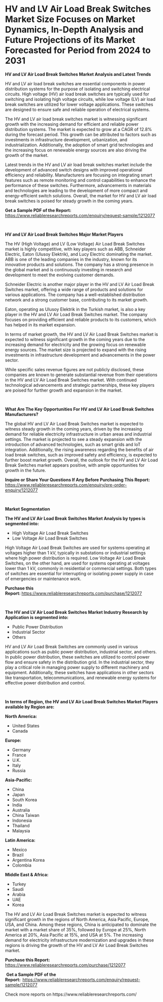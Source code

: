 <p><h1>HV and LV Air Load Break Switches Market Size Focuses on Market Dynamics, In-Depth Analysis and Future Projections of its Market Forecasted for Period from 2024 to 2031</h1></p><p><strong>HV and LV Air Load Break Switches Market Analysis and Latest Trends</strong></p>
<p><p>HV and LV air load break switches are essential components in power distribution systems for the purpose of isolating and switching electrical circuits. High voltage (HV) air load break switches are typically used for switching and isolating high voltage circuits, while low voltage (LV) air load break switches are utilized for lower voltage applications. These switches are designed to ensure safe and reliable operation of electrical systems.</p><p>The HV and LV air load break switches market is witnessing significant growth with the increasing demand for efficient and reliable power distribution systems. The market is expected to grow at a CAGR of 12.8% during the forecast period. This growth can be attributed to factors such as investments in infrastructure development, urbanization, and industrialization. Additionally, the adoption of smart grid technologies and the increasing focus on renewable energy sources are also driving the growth of the market.</p><p>Latest trends in the HV and LV air load break switches market include the development of advanced switch designs with improved operational efficiency and reliability. Manufacturers are focusing on integrating smart features such as remote monitoring and control capabilities to enhance the performance of these switches. Furthermore, advancements in materials and technologies are leading to the development of more compact and energy-efficient switch solutions. Overall, the market for HV and LV air load break switches is poised for steady growth in the coming years.</p></p>
<p><strong>Get a Sample PDF of the Report:&nbsp;</strong> <a href="https://www.reliableresearchreports.com/enquiry/request-sample/1212077">https://www.reliableresearchreports.com/enquiry/request-sample/1212077</a></p>
<p>&nbsp;</p>
<p><strong>HV and LV Air Load Break Switches Major Market Players</strong></p>
<p><p>The HV (High Voltage) and LV (Low Voltage) Air Load Break Switches market is highly competitive, with key players such as ABB, Schneider Electric, Eaton (Ulusoy Elektrik), and Lucy Electric dominating the market. ABB is one of the leading companies in the industry, known for its innovative products and solutions. The company has a strong presence in the global market and is continuously investing in research and development to meet the evolving customer demands. </p><p>Schneider Electric is another major player in the HV and LV Air Load Break Switches market, offering a wide range of products and solutions for various applications. The company has a well-established distribution network and a strong customer base, contributing to its market growth.</p><p>Eaton, operating as Ulusoy Elektrik in the Turkish market, is also a key player in the HV and LV Air Load Break Switches market. The company focuses on providing efficient and reliable products to its customers, which has helped in its market expansion.</p><p>In terms of market growth, the HV and LV Air Load Break Switches market is expected to witness significant growth in the coming years due to the increasing demand for electricity and the growing focus on renewable energy sources. The market size is projected to expand with the rising investments in infrastructure development and advancements in the power sector.</p><p>While specific sales revenue figures are not publicly disclosed, these companies are known to generate substantial revenue from their operations in the HV and LV Air Load Break Switches market. With continued technological advancements and strategic partnerships, these key players are poised for further growth and expansion in the market.</p></p>
<p>&nbsp;</p>
<p><strong>What Are The Key Opportunities For HV and LV Air Load Break Switches Manufacturers?</strong></p>
<p><p>The global HV and LV Air Load Break Switches market is expected to witness steady growth in the coming years, driven by the increasing demand for reliable electricity infrastructure in urban areas and industrial settings. The market is projected to see a steady expansion with the introduction of advanced technologies, such as smart grids and IoT integration. Additionally, the rising awareness regarding the benefits of air load break switches, such as improved safety and efficiency, is expected to further boost market growth. Overall, the outlook for the HV and LV Air Load Break Switches market appears positive, with ample opportunities for growth in the future.</p></p>
<p><strong>Inquire or Share Your Questions If Any Before Purchasing This Report:</strong> <a href="https://www.reliableresearchreports.com/enquiry/pre-order-enquiry/1212077">https://www.reliableresearchreports.com/enquiry/pre-order-enquiry/1212077</a></p>
<p>&nbsp;</p>
<p><strong>Market Segmentation</strong></p>
<p><strong>The HV and LV Air Load Break Switches Market Analysis by types is segmented into:</strong></p>
<p><ul><li>High Voltage Air Load Break Switches</li><li>Low Voltage Air Load Break Switches</li></ul></p>
<p><p>High Voltage Air Load Break Switches are used for systems operating at voltages higher than 1 kV, typically in substations or industrial settings where high power distribution is required. Low Voltage Air Load Break Switches, on the other hand, are used for systems operating at voltages lower than 1 kV, commonly in residential or commercial settings. Both types of switches are essential for interrupting or isolating power supply in case of emergencies or maintenance work.</p></p>
<p><strong>Purchase this Report:&nbsp;</strong><a href="https://www.reliableresearchreports.com/purchase/1212077">https://www.reliableresearchreports.com/purchase/1212077</a></p>
<p>&nbsp;</p>
<p><strong>The HV and LV Air Load Break Switches Market Industry Research by Application is segmented into:</strong></p>
<p><ul><li>Public Power Distribution</li><li>Industrial Sector</li><li>Others</li></ul></p>
<p><p>HV and LV Air Load Break Switches are commonly used in various applications such as public power distribution, industrial sector, and others. In public power distribution, these switches are utilized to control power flow and ensure safety in the distribution grid. In the industrial sector, they play a critical role in managing power supply to different machinery and equipment. Additionally, these switches have applications in other sectors like transportation, telecommunications, and renewable energy systems for effective power distribution and control.</p></p>
<p>&nbsp;</p>
<p><strong>In terms of Region, the HV and LV Air Load Break Switches Market Players available by Region are:</strong></p>
<p>
    <p> <strong> North America: </strong>
        <ul>
            <li>United States</li>
            <li>Canada</li>
        </ul>
        </p> 
    <p> <strong> Europe: </strong>
        <ul>
            <li>Germany</li>
            <li>France</li>
            <li>U.K.</li>
            <li>Italy</li>
            <li>Russia</li>
        </ul>
        </p> 
    <p> <strong> Asia-Pacific: </strong>
        <ul>
            <li>China</li>
            <li>Japan</li>
            <li>South Korea</li>
            <li>India</li>
            <li>Australia</li>
            <li>China Taiwan</li>
            <li>Indonesia</li>
            <li>Thailand</li>
            <li>Malaysia</li>
        </ul>
        </p> 
    <p> <strong> Latin America: </strong>
        <ul>
            <li>Mexico</li>
            <li>Brazil</li>
            <li>Argentina Korea</li>
            <li>Colombia</li>
        </ul>
        </p> 
    <p> <strong> Middle East & Africa: </strong>
        <ul>
            <li>Turkey</li>
            <li>Saudi</li>
            <li>Arabia</li>
            <li>UAE</li>
            <li>Korea</li>
        </ul>
    </p>
    </p>
<p><p>The HV and LV Air Load Break Switches market is expected to witness significant growth in the regions of North America, Asia Pacific, Europe, USA, and China. Among these regions, China is anticipated to dominate the market with a market share of 35%, followed by Europe at 25%, North America at 20%, Asia Pacific at 15%, and USA at 5%. The increasing demand for electricity infrastructure modernization and upgrades in these regions is driving the growth of the HV and LV Air Load Break Switches market.</p></p>
<p><strong>Purchase this Report: </strong><a href="https://www.reliableresearchreports.com/purchase/1212077">https://www.reliableresearchreports.com/purchase/1212077</a></p>
<p>&nbsp;<strong>Get a Sample PDF of the Report:&nbsp;&nbsp;</strong><a href="https://www.reliableresearchreports.com/enquiry/request-sample/1212077">https://www.reliableresearchreports.com/enquiry/request-sample/1212077</a></p>
<p><strong></strong></p>
<p>Check more reports on https://www.reliableresearchreports.com/</p>